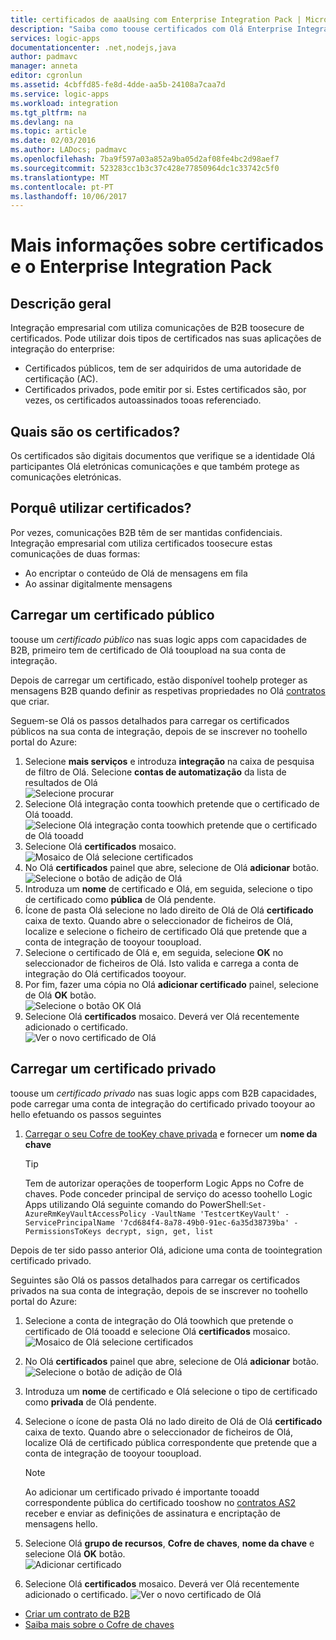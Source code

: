 ```yaml
---
title: certificados de aaaUsing com Enterprise Integration Pack | Microsoft Docs
description: "Saiba como toouse certificados com Olá Enterprise Integration Pack | Aplicações lógicas do Azure"
services: logic-apps
documentationcenter: .net,nodejs,java
author: padmavc
manager: anneta
editor: cgronlun
ms.assetid: 4cbffd85-fe8d-4dde-aa5b-24108a7caa7d
ms.service: logic-apps
ms.workload: integration
ms.tgt_pltfrm: na
ms.devlang: na
ms.topic: article
ms.date: 02/03/2016
ms.author: LADocs; padmavc
ms.openlocfilehash: 7ba9f597a03a852a9ba05d2af08fe4bc2d98aef7
ms.sourcegitcommit: 523283cc1b3c37c428e77850964dc1c33742c5f0
ms.translationtype: MT
ms.contentlocale: pt-PT
ms.lasthandoff: 10/06/2017
---
```

# <a name="learn-about-certificates-and-enterprise-integration-pack"></a>Mais informações sobre certificados e o Enterprise Integration Pack
## <a name="overview"></a>Descrição geral
Integração empresarial com utiliza comunicações de B2B toosecure de certificados. Pode utilizar dois tipos de certificados nas suas aplicações de integração do enterprise:

* Certificados públicos, tem de ser adquiridos de uma autoridade de certificação (AC).
* Certificados privados, pode emitir por si. Estes certificados são, por vezes, os certificados autoassinados tooas referenciado.

## <a name="what-are-certificates"></a>Quais são os certificados?
Os certificados são digitais documentos que verifique se a identidade Olá participantes Olá eletrónicas comunicações e que também protege as comunicações eletrónicas.

## <a name="why-use-certificates"></a>Porquê utilizar certificados?
Por vezes, comunicações B2B têm de ser mantidas confidenciais. Integração empresarial com utiliza certificados toosecure estas comunicações de duas formas:

* Ao encriptar o conteúdo de Olá de mensagens em fila
* Ao assinar digitalmente mensagens  

## <a name="upload-a-public-certificate"></a>Carregar um certificado público

toouse um *certificado público* nas suas logic apps com capacidades de B2B, primeiro tem de certificado de Olá tooupload na sua conta de integração.  

Depois de carregar um certificado, estão disponível toohelp proteger as mensagens B2B quando definir as respetivas propriedades no Olá [contratos](logic-apps-enterprise-integration-agreements.md) que criar.  

Seguem-se Olá os passos detalhados para carregar os certificados públicos na sua conta de integração, depois de se inscrever no toohello portal do Azure:

1. Selecione **mais serviços** e introduza **integração** na caixa de pesquisa de filtro de Olá. Selecione **contas de automatização** da lista de resultados de Olá     
![Selecione procurar](media/logic-apps-enterprise-integration-certificates/overview-1.png)  
2. Selecione Olá integração conta toowhich pretende que o certificado de Olá tooadd.  
![Selecione Olá integração conta toowhich pretende que o certificado de Olá tooadd](media/logic-apps-enterprise-integration-certificates/overview-3.png)  
3. Selecione Olá **certificados** mosaico.  
![Mosaico de Olá selecione certificados](media/logic-apps-enterprise-integration-certificates/certificate-1.png)
4. No Olá **certificados** painel que abre, selecione de Olá **adicionar** botão.   
![Selecione o botão de adição de Olá](media/logic-apps-enterprise-integration-certificates/certificate-2.png)
5. Introduza um **nome** de certificado e Olá, em seguida, selecione o tipo de certificado como **pública** de Olá pendente.  
6. Ícone de pasta Olá selecione no lado direito de Olá de Olá **certificado** caixa de texto. Quando abre o seleccionador de ficheiros de Olá, localize e selecione o ficheiro de certificado Olá que pretende que a conta de integração de tooyour tooupload.
7. Selecione o certificado de Olá e, em seguida, selecione **OK** no seleccionador de ficheiros de Olá. Isto valida e carrega a conta de integração do Olá certificados tooyour.
8. Por fim, fazer uma cópia no Olá **adicionar certificado** painel, selecione de Olá **OK** botão.  
![Selecione o botão OK Olá](media/logic-apps-enterprise-integration-certificates/certificate-3.png)  
9. Selecione Olá **certificados** mosaico. Deverá ver Olá recentemente adicionado o certificado.  
![Ver o novo certificado de Olá](media/logic-apps-enterprise-integration-certificates/certificate-4.png)  

## <a name="upload-a-private-certificate"></a>Carregar um certificado privado

toouse um *certificado privado* nas suas logic apps com B2B capacidades, pode carregar uma conta de integração do certificado privado tooyour ao hello efetuando os passos seguintes

1. [Carregar o seu Cofre de tooKey chave privada](../key-vault/key-vault-get-started.md "Saiba mais sobre o Cofre de chaves") e fornecer um **nome da chave** 
   
   > [!TIP]
   > Tem de autorizar operações de tooperform Logic Apps no Cofre de chaves. Pode conceder principal de serviço do acesso toohello Logic Apps utilizando Olá seguinte comando do PowerShell:`Set-AzureRmKeyVaultAccessPolicy -VaultName 'TestcertKeyVault' -ServicePrincipalName '7cd684f4-8a78-49b0-91ec-6a35d38739ba' -PermissionsToKeys decrypt, sign, get, list`  
   > 
   > 

Depois de ter sido passo anterior Olá, adicione uma conta de toointegration certificado privado.

Seguintes são Olá os passos detalhados para carregar os certificados privados na sua conta de integração, depois de se inscrever no toohello portal do Azure:  
 
1. Selecione a conta de integração do Olá toowhich que pretende o certificado de Olá tooadd e selecione Olá **certificados** mosaico.  
![Mosaico de Olá selecione certificados](media/logic-apps-enterprise-integration-certificates/certificate-1.png)  
2. No Olá **certificados** painel que abre, selecione de Olá **adicionar** botão.   
![Selecione o botão de adição de Olá](media/logic-apps-enterprise-integration-certificates/certificate-2.png)
3. Introduza um **nome** de certificado e Olá selecione o tipo de certificado como **privada** de Olá pendente.   
4. Selecione o ícone de pasta Olá no lado direito de Olá de Olá **certificado** caixa de texto. Quando abre o seleccionador de ficheiros de Olá, localize Olá de certificado pública correspondente que pretende que a conta de integração de tooyour tooupload.   
   
   > [!Note]
   > Ao adicionar um certificado privado é importante tooadd correspondente pública do certificado tooshow no [contratos AS2](logic-apps-enterprise-integration-as2.md) receber e enviar as definições de assinatura e encriptação de mensagens hello.
   > 
   >   

5. Selecione Olá **grupo de recursos**, **Cofre de chaves**, **nome da chave** e selecione Olá **OK** botão.  
![Adicionar certificado](media/logic-apps-enterprise-integration-certificates/privatecertificate-1.png)  
6. Selecione Olá **certificados** mosaico. Deverá ver Olá recentemente adicionado o certificado.
![Ver o novo certificado de Olá](media/logic-apps-enterprise-integration-certificates/privatecertificate-2.png)  



* [Criar um contrato de B2B](logic-apps-enterprise-integration-agreements.md)  
* [Saiba mais sobre o Cofre de chaves](../key-vault/key-vault-get-started.md "Saiba mais sobre o Cofre de chaves")  

